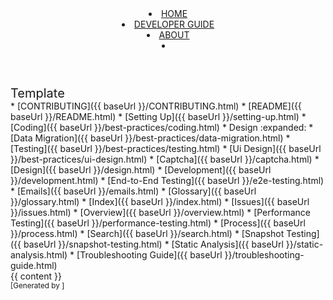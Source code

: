 <head-bottom>
  <link rel="stylesheet" href="/stylesheets/main.css">
</head-bottom>

<header fixed>
  <navbar placement="top" type="inverse">
    <a slot="brand" href="/index.html" title="Home" class="navbar-brand">
      <i class="far fa-file-image"></i>
    </a>
    <li><a href="/index.html" class="nav-link">HOME</a></li>
    <li><a href="/developerguide.html" class="nav-link">DEVELOPER GUIDE</a></li>
    <li><a href="/about.html" class="nav-link">ABOUT</a></li>

  <li slot="right">
    <form class="navbar-form">
      <searchbar :data="searchData" placeholder="Search" :on-hit="searchCallback"></searchbar>
    </form>
  </li>
  </navbar>
</header>

<div id="flex-body">
  <nav id="site-nav" class="fixed-header-padding">
    <div class="site-nav-top">
      <div class="font-weight-bold mb-2" style="font-size: 1.25rem;">Template</div>
    </div>
    <div class="nav-component slim-scroll">
      <site-nav>
* [CONTRIBUTING]({{ baseUrl }}/CONTRIBUTING.html)
* [README]({{ baseUrl }}/README.html)
* [Setting Up]({{ baseUrl }}/setting-up.html)
* [Coding]({{ baseUrl }}/best-practices/coding.html)
* Design :expanded:
  * [Data Migration]({{ baseUrl }}/best-practices/data-migration.html)
  * [Testing]({{ baseUrl }}/best-practices/testing.html)
  * [Ui Design]({{ baseUrl }}/best-practices/ui-design.html)
  * [Captcha]({{ baseUrl }}/captcha.html)
  * [Design]({{ baseUrl }}/design.html)
  * [Development]({{ baseUrl }}/development.html)
  * [End-to-End Testing]({{ baseUrl }}/e2e-testing.html)
  * [Emails]({{ baseUrl }}/emails.html)
  * [Glossary]({{ baseUrl }}/glossary.html)
  * [Index]({{ baseUrl }}/index.html)
  * [Issues]({{ baseUrl }}/issues.html)
  * [Overview]({{ baseUrl }}/overview.html)
  * [Performance Testing]({{ baseUrl }}/performance-testing.html)
  * [Process]({{ baseUrl }}/process.html)
  * [Search]({{ baseUrl }}/search.html)
* [Snapshot Testing]({{ baseUrl }}/snapshot-testing.html)
* [Static Analysis]({{ baseUrl }}/static-analysis.html)
* [Troubleshooting Guide]({{ baseUrl }}/troubleshooting-guide.html)
      </site-nav>
    </div>
  </nav>
  <div id="content-wrapper" class="fixed-header-padding">
    {{ content }}
  </div>
  <nav id="page-nav" class="fixed-header-padding">
    <div class="nav-component slim-scroll">
      <page-nav />
    </div>
  </nav>
</div>



<footer>
  
<!-- Support MarkBind by including a link to us on your landing page! -->
<div class="text-center">
  <small>[Generated by ]</small>
</div>

</footer>
